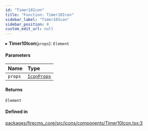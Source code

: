```yaml
---
id: "Timer10Icon"
title: "Function: Timer10Icon"
sidebar_label: "Timer10Icon"
sidebar_position: 0
custom_edit_url: null
---
```


▸ **Timer10Icon**(`props`): `Element`

#### Parameters

| Name | Type |
| :------ | :------ |
| `props` | [`IconProps`](../types/IconProps.md) |

#### Returns

`Element`

#### Defined in

[packages/firecms_core/src/icons/components/Timer10Icon.tsx:3](https://github.com/FireCMSco/firecms/blob/d45f3739/packages/firecms_core/src/icons/components/Timer10Icon.tsx#L3)
